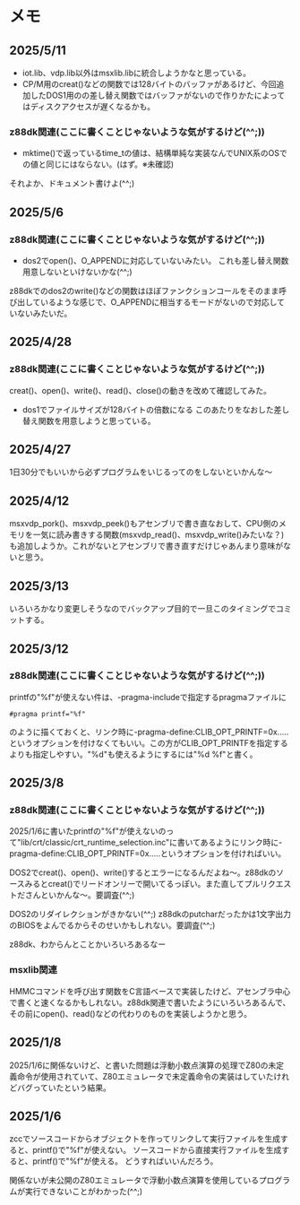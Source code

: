 # メモ

## 2025/5/11
- iot.lib、vdp.lib以外はmsxlib.libに統合しようかなと思っている。
- CP/M用のcreat()などの関数では128バイトのバッファがあるけど、今回追加したDOS1用のの差し替え関数ではバッファがないので作りかたによってはディスクアクセスが遅くなるかも。

### z88dk関連(ここに書くことじゃないような気がするけど(^^;))
- mktime()で返っているtime_tの値は、結構単純な実装なんでUNIX系のOSでの値と同じにはならない。(はず。※未確認)

それよか、ドキュメント書けよ(^^;)

## 2025/5/6
### z88dk関連(ここに書くことじゃないような気がするけど(^^;))
- dos2でopen()、O_APPENDに対応していないみたい。
これも差し替え関数用意しないといけないかな(^^;)

z88dkでのdos2のwrite()などの関数はほぼファンクションコールをそのまま呼び出しているような感じで、O_APPENDに相当するモードがないので対応していないみたいだ。

## 2025/4/28
### z88dk関連(ここに書くことじゃないような気がするけど(^^;))
creat()、open()、write()、read()、close()の動きを改めて確認してみた。
- dos1でファイルサイズが128バイトの倍数になる
このあたりをなおした差し替え関数を用意しようと思っている。

## 2025/4/27
1日30分でもいいから必ずプログラムをいじるってのをしないといかんな〜

## 2025/4/12
msxvdp_pork()、msxvdp_peek()もアセンブリで書き直なおして、CPU側のメモリを一気に読み書きする関数(msxvdp_read()、msxvdp_write()みたいな？)も追加しようか。これがないとアセンブリで書き直すだけじゃあんまり意味がないと思う。

## 2025/3/13
いろいろかなり変更しそうなのでバックアップ目的で一旦このタイミングでコミットする。

## 2025/3/12
### z88dk関連(ここに書くことじゃないような気がするけど(^^;))
printfの"%f"が使えない件は、-pragma-includeで指定するpragmaファイルに
~~~
#pragma printf="%f"
~~~
のように描くておくと、リンク時に-pragma-define:CLIB_OPT_PRINTF=0x.....というオプションを付けなくてもいい。この方がCLIB_OPT_PRINTFを指定するよりも指定しやすい。"%d"も使えるようにするには"%d %f"と書く。

## 2025/3/8
### z88dk関連(ここに書くことじゃないような気がするけど(^^;))
2025/1/6に書いたprintfの"%f"が使えないのって"lib/crt/classic/crt_runtime_selection.inc"に書いてあるようにリンク時に-pragma-define:CLIB_OPT_PRINTF=0x.....というオプションを付ければいい。

DOS2でcreat()、open()、write()するとエラーになるんだよね〜。z88dkのソースみるとcreat()でリードオンリーで開いてるっぽい。また直してプルリクエストださんといかんな〜。要調査(^^;)

DOS2のリダイレクションがきかない(^^;) z88dkのputcharだったかは1文字出力のBIOSをよんでるからそのせいかもしれない。要調査(^^;)

z88dk、わからんとことかいろいろあるなー

### msxlib関連
HMMCコマンドを呼び出す関数をC言語ベースで実装したけど、アセンブラ中心で書くと速くなるかもしれない。z88dk関連で書いたようにいろいろあるんで、その前にopen()、read()などの代わりのものを実装しようかと思う。

## 2025/1/8
2025/1/6に関係ないけど、と書いた問題は浮動小数点演算の処理でZ80の未定義命令が使用されていて、Z80エミュレータで未定義命令の実装はしていたけれどバグっていたという結果。

## 2025/1/6
zccでソースコードからオブジェクトを作ってリンクして実行ファイルを生成すると、printf()で"%f"が使えない。
ソースコードから直接実行ファイルを生成すると、printf()で"%f"が使える。
どうすればいいんだろう。

関係ないが未公開のZ80エミュレータで浮動小数点演算を使用しているプログラムが実行できないことがわかった(^^;)